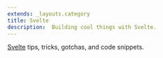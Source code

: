 ```yaml
---
extends: _layouts.category
title: Svelte
description:  Building cool things with Svelte.
---
```


[Svelte](https://svelte.dev/) tips, tricks, gotchas, and code snippets.

